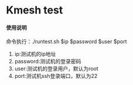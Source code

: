 # Kmesh test

#### 使用说明

命令执行：./runtest.sh $ip $password $user $port
1. ip:测试机的ip地址
2. password:测试机的登录密码
3. user:测试机的登录用户，默认为root
4. port:测试机ssh登录端口，默认为22
